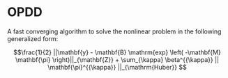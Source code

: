 # OPDD
A fast converging algorithm to solve the nonlinear problem in the following generalized form:

$$\frac{1}{2} ||\mathbf{y} - \mathbf{B} \mathrm{exp} \left( -\mathbf{M} \mathbf{\pi} \right)||_{\mathbf{Z}} + \sum_{\kappa} \beta^{{\kappa}} || \mathbf{\pi}^{{\kappa}} ||_{\mathrm{Huber}} $$
